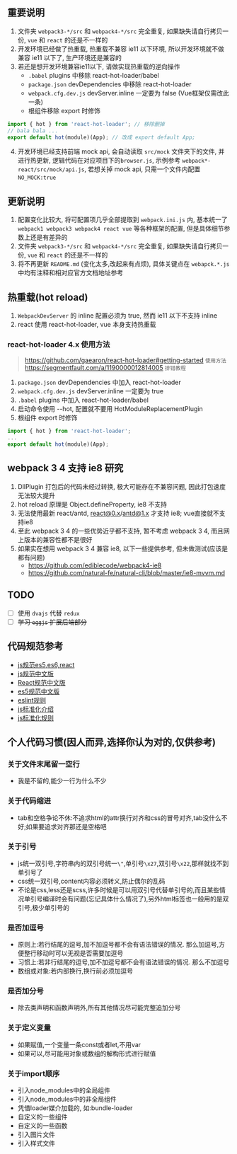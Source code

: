 ## 重要说明
1. 文件夹 `webpack3-*/src` 和 `webpack4-*/src` 完全重复, 如果缺失请自行拷贝一份, `vue` 和 `react` 的还是不一样的
2. 开发环境已经做了热重载, 热重载不兼容 ie11 以下环境, 所以开发环境就不做兼容 ie11 以下了, 生产环境还是兼容的
3. 若还是想开发环境兼容ie11以下, 请做实现热重载的逆向操作
	* `.babel` plugins 中移除 react-hot-loader/babel
	* `package.json` devDependencies 中移除 react-hot-loader
	* `webpack.cfg.dev.js` devServer.inline 一定要为 false (Vue框架仅需改此一条)
	* 根组件移除 export 时修饰
```js
import { hot } from 'react-hot-loader'; // 移除删掉
// bala bala ...
export default hot(module)(App); // 改成 export default App;
```
4. 开发环境已经支持前端 mock api, 会自动读取 `src/mock` 文件夹下的文件, 并进行热更新, 逻辑代码在对应项目下的`browser.js`, 示例参考 `webpack*-react/src/mock/api.js`, 若想关掉 mock api, 只需一个文件内配置 `NO_MOCK:true`

## 更新说明
1. 配置变化比较大, 将可配置项几乎全部提取到 `webpack.ini.js` 内, 基本统一了 `webpack1 webpack3 webpack4 react vue` 等各种框架的配置, 但是具体细节参数上还是有差异的
2. 文件夹 `webpack3-*/src` 和 `webpack4-*/src` 完全重复, 如果缺失请自行拷贝一份, `vue` 和 `react` 的还是不一样的
3. 将不再更新 `README.md` (变化太多,改起来有点烦), 具体关键点在 `webapck.*.js` 中均有注释和相对应官方文档地址参考

## 热重载(hot reload)
1. `WebpackDevServer` 的 inline 配置必须为 true, 然而 ie11 以下不支持 inline
2. react 使用 react-hot-loader, vue 本身支持热重载

### react-hot-loader 4.x 使用方法
> https://github.com/gaearon/react-hot-loader#getting-started `使用方法`
> https://segmentfault.com/a/1190000012814005 `排错教程`

1. `package.json` devDependencies 中加入 react-hot-loader
2. `webpack.cfg.dev.js` devServer.inline 一定要为 true
3. `.babel` plugins 中加入 react-hot-loader/babel
4. 启动命令使用 --hot, 配置就不要用 HotModuleReplacementPlugin
5. 根组件 export 时修饰
```js
import { hot } from 'react-hot-loader';
...
export default hot(module)(App);
```

## webpack 3 4 支持 ie8 研究
1. DllPlugin 打包后的代码未经过转换, 极大可能存在不兼容问题, 因此打包速度无法较大提升
2. hot reload 原理是 Object.defineProperty, ie8 不支持
3. 无法使用最新 react/antd, react@0.x/antd@1.x 才支持 ie8; vue直接就不支持ie8
4. 至此 webpack 3 4 的一些优势近乎都不支持, 暂不考虑 webpack 3 4, 而且网上版本的兼容性都不是很好
5. 如果实在想用 webpack 3 4 兼容 ie8, 以下一些提供参考, 但未做测试(应该是都有问题)
	* https://github.com/ediblecode/webpack4-ie8
	* https://github.com/natural-fe/natural-cli/blob/master/ie8-mvvm.md

## TODO
- [ ] 使用 `dvajs` 代替 `redux`
- [ ] ~~学习 `eggjs` 扩展后端部分~~

## 代码规范参考
* [js规范es5,es6,react](https://github.com/airbnb/javascript)
* [js规范中文版](https://github.com/yuche/javascript)
* [React规范中文版](https://github.com/JasonBoy/javascript/tree/master/react)
* [es5规范中文版](https://github.com/sivan/javascript-style-guide/tree/master/es5)
* [eslint规则](http://eslint.cn/docs/rules)
* [js标准化介绍](https://standardjs.com/readme-zhcn.html)
* [js标准化规则](https://standardjs.com/rules-zhcn.html)

## 个人代码习惯(因人而异,选择你认为对的,仅供参考)
### 关于文件末尾留一空行
* 我是不留的,能少一行为什么不少
### 关于代码缩进
* tab和空格争论不休:不追求html的attr换行对齐和css的冒号对齐,tab没什么不好;如果要追求对齐那还是空格吧
### 关于引号
* js统一双引号,字符串内的双引号统一`\"`,单引号`\x27`,双引号`\x22`,那样就找不到单引号了
* css统一双引号,content内容必须转义,防止偶尔的乱码
* 不论是css,less还是scss,许多时候是可以用双引号代替单引号的,而且某些情况单引号编译时会有问题(忘记具体什么情况了),另外html标签也一般用的是双引号,极少单引号的
### 是否加逗号
* 原则上:若行结尾的逗号,加不加逗号都不会有语法错误的情况. 那么加逗号,方便整行移动时可以无视是否需要加逗号
* 习惯上:若非行结尾的逗号,加不加逗号都不会有语法错误的情况. 那么不加逗号
* 数组或对象:若内部换行,换行前必须加逗号
### 是否加分号
* 除去类声明和函数声明外,所有其他情况尽可能完整追加分号
### 关于定义变量
* 如果赋值,一个变量一条const或者let,不用var
* 如果可以,尽可能用对象或数组的解构形式进行赋值
### 关于import顺序
* 引入node_modules中的全局组件
* 引入node_modules中的非全局组件
* 凭借loader媒介加载的, 如:bundle-loader
* 自定义的一些组件
* 自定义的一些函数
* 引入图片文件
* 引入样式文件